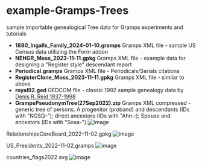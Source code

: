 # example-Gramps-Trees
sample importable genealogical Tree data for Gramps experiments and tutorials
* **1880_Ingalls_Family_2024-01-10.gramps** Gramps XML file - sample US Census data utilizing the Form addon
* **NEHGR_Moss_2023-11-11.gpkg** Gramps XML file - example data for designing a "Register style" descendant report
* **Periodical.gramps** Gramps XML file - Periodicals/Serials citations
* **RegisterClone_Moss_2023-11-11.gpkg** Gramps XML file - similar to above
* **royal92.ged** GEDCOM file - classic 1992 sample genealogy data by [Denis R. Reid 1937-1998](https://www.findagrave.com/memorial/163224803/denis-robert-reid) 
* **GrampsPseudonymTree(27Sep2022).zip** Gramps XML compressed - generic tree of persons. A progenitor (proband) and descendants (IDs with "NGSQ-"); direct ancestors (IDs with "Ahn-:); Spouse and ancestors (IDs with "Sosa-")
![image](https://user-images.githubusercontent.com/69127217/203196690-b1652ed3-ae0d-4067-8397-9d6e6f6033ed.png)

RelationshipsCoreBoard_2022-11-02.gpkg
![image](https://user-images.githubusercontent.com/69127217/203195646-9e3b6dce-583e-46b6-8b88-d38200696478.png)

US_Presidents_2022-11-02.gramps
![image](https://user-images.githubusercontent.com/69127217/203194342-6871a807-a7cd-458c-8b9e-f7687a2d8e73.png)

countries_flags2022.svg
![image](https://user-images.githubusercontent.com/69127217/203195979-58185e09-0f76-402b-ab5e-8736526ff1e5.png)
